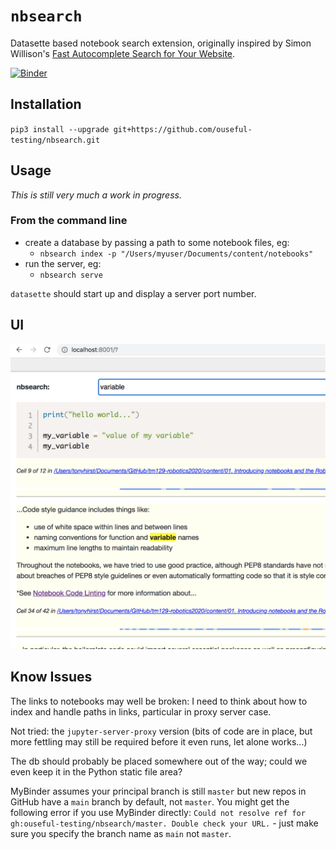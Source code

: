# `nbsearch`
Datasette based notebook search extension, originally inspired by Simon Willison's [Fast Autocomplete Search for Your Website](https://24ways.org/2018/fast-autocomplete-search-for-your-website/).

[![Binder](https://mybinder.org/badge_logo.svg)](https://mybinder.org/v2/gh/ouseful-testing/nbsearch/main)

## Installation

`pip3 install --upgrade git+https://github.com/ouseful-testing/nbsearch.git`

## Usage

*This is still very much a work in progress.*

### From the command line

- create a database by passing a path to some notebook files, eg:
  - `nbsearch index -p "/Users/myuser/Documents/content/notebooks"`
- run the server, eg:
  -  `nbsearch serve`

  
`datasette` should start up and display a server port number.


## UI

![](.images/nbsearch.png)



## Know Issues

The links to notebooks may well be broken: I need to think about how to index and handle paths in links, particular in proxy server case.

Not tried: the `jupyter-server-proxy` version (bits of code are in place, but more fettling may still be required before it even runs, let alone works...)

The db should probably be placed somewhere out of the way; could we even keep it in the Python static file area?

MyBinder assumes your principal branch is still `master` but new repos in GitHub have a `main` branch by default, not `master`. You might get the following error if you use MyBinder directly: `Could not resolve ref for gh:ouseful-testing/nbsearch/master. Double check your URL.` - just make sure you specify the branch name as `main` not `master`.

